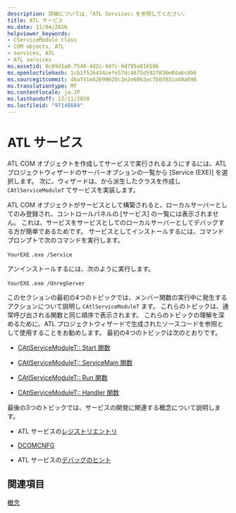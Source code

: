 ```yaml
---
description: 詳細については、「ATL Services」を参照してください。
title: ATL サービス
ms.date: 11/04/2016
helpviewer_keywords:
- CServiceModule class
- COM objects, ATL
- services, ATL
- ATL services
ms.assetid: 8c09d1a8-7548-4d2c-947c-9d795a81659b
ms.openlocfilehash: 1cb1f526434cefe57dc4675d592f836e04a6cdb6
ms.sourcegitcommit: d6af41e42699628c3e2e6063ec7b03931a49a098
ms.translationtype: MT
ms.contentlocale: ja-JP
ms.lasthandoff: 12/11/2020
ms.locfileid: "97148604"
---
```

# <a name="atl-services"></a>ATL サービス

ATL COM オブジェクトを作成してサービスで実行されるようにするには、ATL プロジェクトウィザードのサーバーオプションの一覧から [Service (EXE)] を選択します。 次に、ウィザードは、から派生したクラスを作成し `CAtlServiceModuleT` てサービスを実装します。

ATL COM オブジェクトがサービスとして構築されると、ローカルサーバーとしてのみ登録され、コントロールパネルの [サービス] の一覧には表示されません。 これは、サービスをサービスとしてのローカルサーバーとしてデバッグする方が簡単であるためです。 サービスとしてインストールするには、コマンドプロンプトで次のコマンドを実行します。

`YourEXE` `.exe /Service`

アンインストールするには、次のように実行します。

`YourEXE` `.exe /UnregServer`

このセクションの最初の4つのトピックでは、メンバー関数の実行中に発生するアクションについて説明し `CAtlServiceModuleT` ます。 これらのトピックは、通常呼び出される関数と同じ順序で表示されます。 これらのトピックの理解を深めるために、ATL プロジェクトウィザードで生成されたソースコードを参照として使用することをお勧めします。 最初の4つのトピックは次のとおりです。

- [CAtlServiceModuleT:: Start 関数](../atl/reference/catlservicemodulet-class.md#start)

- [CAtlServiceModuleT:: ServiceMain 関数](../atl/reference/catlservicemodulet-class.md#servicemain)

- [CAtlServiceModuleT:: Run 関数](../atl/reference/catlservicemodulet-class.md#run)

- [CAtlServiceModuleT:: Handler 関数](../atl/reference/catlservicemodulet-class.md#handler)

最後の3つのトピックでは、サービスの開発に関連する概念について説明します。

- ATL サービスの[レジストリエントリ](../atl/registry-entries.md)

- [DCOMCNFG](../atl/dcomcnfg.md)

- ATL サービスの[デバッグのヒント](../atl/debugging-tips.md)

## <a name="see-also"></a>関連項目

[概念](../atl/active-template-library-atl-concepts.md)
